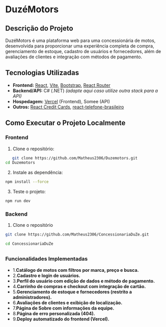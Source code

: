 # DuzéMotors

## Descrição do Projeto

DuzéMotors é uma plataforma web para uma concessionária de motos, desenvolvida para proporcionar uma experiência completa de compra, gerenciamento de estoque, cadastro de usuários e fornecedores, além de avaliações de clientes e integração com métodos de pagamento.

## Tecnologias Utilizadas

- **Frontend:** [React](https://react.dev/), [Vite](https://vitejs.dev/), [Bootstrap](https://getbootstrap.com/), [React Router](https://reactrouter.com/)
- **Backend/API:** C# (.NET) _(adapte aqui caso utilize outra stack para a API)_
- **Hospedagem:** [Vercel](https://duzemotors.vercel.app/) (Frontend), Somee (API)
- **Outros:** [React Credit Cards](https://www.npmjs.com/package/react-credit-cards-2), [react-telefone-brasileiro](https://www.npmjs.com/package/react-telefone-brasileiro)

## Como Executar o Projeto Localmente

### Frontend

1. Clone o repositório:
```sh
   git clone https://github.com/Matheus2306/Duzemotors.git
cd Duzemotors
```
2. Instale as dependência:
```sh
npm install --force
```
3. Teste o projeto:
```sh
npm run dev
```

### Backend

1.  Clone o repositório
```sh
git clone https://github.com/Matheus2306/ConcessionariaDuZe.git

cd ConcessionariaDuZe
``` 
##

### Funcionalidades Implementadas

- 1.**Catálogo de motos com filtros por marca, preço e busca.**
- 2.**Cadastro e login de usuários.**
- 3.**Perfil do usuário com edição de dados e método de pagamento.**
- 4.**Carrinho de compras e checkout com integração de cartão.**
- 5.**Gerenciamento de estoque e fornecedores (restrito a administradores).**
- 6.**Avaliações de clientes e exibição de localização.**
- 7.**Página de Sobre com informações da equipe.**
- 8.**Página de erro personalizada (404).**
- 9.**Deploy automatizado do frontend (Vercel).**
